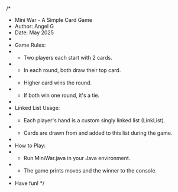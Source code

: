 /*
 * Mini War - A Simple Card Game
 * Author: Angel G
 * Date: May 2025
 *
 * Game Rules:
 * - Two players each start with 2 cards.
 * - In each round, both draw their top card.
 * - Higher card wins the round.
 * - If both win one round, it's a tie.
 *
 * Linked List Usage:
 * - Each player's hand is a custom singly linked list (LinkList).
 * - Cards are drawn from and added to this list during the game.
 *
 * How to Play:
 * - Run MiniWar.java in your Java environment.
 * - The game prints moves and the winner to the console.
 *
 * Have fun!
 */
